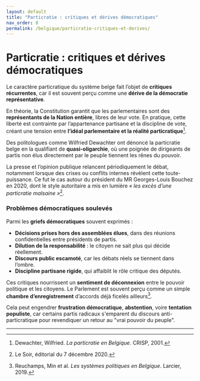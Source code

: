 ```yaml
---
layout: default
title: "Particratie : critiques et dérives démocratiques"
nav_order: 8
permalink: /belgique/particratie-critiques-et-derives/
---
```


# Particratie : critiques et dérives démocratiques

Le caractère particratique du système belge fait l’objet de **critiques récurrentes**, car il est souvent perçu comme une **dérive de la démocratie représentative**.

En théorie, la Constitution garantit que les parlementaires sont des **représentants de la Nation entière**, libres de leur vote. En pratique, cette liberté est contrainte par l’appartenance partisane et la discipline de vote, créant une tension entre **l’idéal parlementaire et la réalité particratique**[^1].

Des politologues comme Wilfried Dewachter ont dénoncé la particratie belge en la qualifiant de **quasi-oligarchie**, où une poignée de dirigeants de partis non élus directement par le peuple tiennent les rênes du pouvoir.

La presse et l’opinion publique relancent périodiquement le débat, notamment lorsque des crises ou conflits internes révèlent cette toute-puissance. Ce fut le cas autour du président du MR Georges-Louis Bouchez en 2020, dont le style autoritaire a mis en lumière *« les excès d’une particratie malsaine »*[^2].

### Problèmes démocratiques soulevés

Parmi les **griefs démocratiques** souvent exprimés :

- **Décisions prises hors des assemblées élues**, dans des réunions confidentielles entre présidents de partis.
- **Dilution de la responsabilité** : le citoyen ne sait plus qui décide réellement.
- **Discours public escamoté**, car les débats réels se tiennent dans l’ombre.
- **Discipline partisane rigide**, qui affaiblit le rôle critique des députés.

Ces critiques nourrissent un **sentiment de déconnexion** entre le pouvoir politique et les citoyens. Le Parlement est souvent perçu comme un simple **chambre d’enregistrement** d’accords déjà ficelés ailleurs[^3].

Cela peut engendrer **frustration démocratique**, **abstention**, voire **tentation populiste**, car certains partis radicaux s'emparent du discours anti-particratique pour revendiquer un retour au "vrai pouvoir du peuple".

---

[^1]: Dewachter, Wilfried. *La particratie en Belgique*. CRISP, 2001.
[^2]: Le Soir, éditorial du 7 décembre 2020.
[^3]: Reuchamps, Min et al. *Les systèmes politiques en Belgique*. Larcier, 2019.
